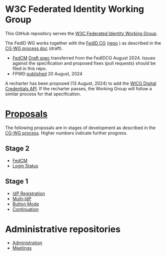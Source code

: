 # W3C Federated Identity Working Group

This GitHub repository serves the [W3C Federated Identity Working Group](https://www.w3.org/groups/wg/fedid/). 

The FedID WG works together with the [FedID CG](https://www.w3.org/community/fed-id/) ([repo](https://github.com/fedidcg/) ) as described in the [CG-WG process doc](https://github.com/w3c-fedid/Administration/blob/main/proposals-CG-WG.md) (draft). 

* [FedCM](https://github.com/w3c-fedid/FedCM) [Draft spec](https://w3c-fedid.github.io/FedCM/)  transferred from the FedIDCG August 2024. Issues against the specification and proposed fixes (pull requests) should be filed in this repo.
* FPWD [published](https://www.w3.org/TR/fedcm/) 20 August, 2024

A recharter has been proposed (13 August, 2024) to add the [WICG Digital Credentials API](https://github.com/WICG/digital-credentials). If the recharter passes, the Working Group will follow a similar process for that specification.

# [Proposals](https://github.com/w3c-fedid/proposals)

The following proposals are in stages of development as described in the [CG-WG process](https://github.com/w3c-fedid/Administration/blob/main/proposals-CG-WG.md). Higher numbers indicate further progress.

## Stage 2

* [FedCM](https://github.com/w3c-fedid/FedCM)
* [Login Status](https://github.com/w3c-fedid/login-status)

## Stage 1

* [IdP Registration](https://github.com/w3c-fedid/idp-registration)
* [Multi-IdP](https://github.com/w3c-fedid/multi-idp)
* [Button Mode](https://github.com/w3c-fedid/button-mode)
* [Continuation](https://github.com/w3c-fedid/continuation)

# Administrative repositories

* [Administration](https://github.com/w3c-fedid/Administration)
* [Meetings](https://github.com/w3c-fedid/meetings)


<!--

**Here are some ideas to get you started:**

🙋‍♀️ A short introduction - what is your organization all about?
🌈 Contribution guidelines - how can the community get involved?
👩‍💻 Useful resources - where can the community find your docs? Is there anything else the community should know?
🍿 Fun facts - what does your team eat for breakfast?
🧙 Remember, you can do mighty things with the power of [Markdown](https://docs.github.com/github/writing-on-github/getting-started-with-writing-and-formatting-on-github/basic-writing-and-formatting-syntax)
-->
